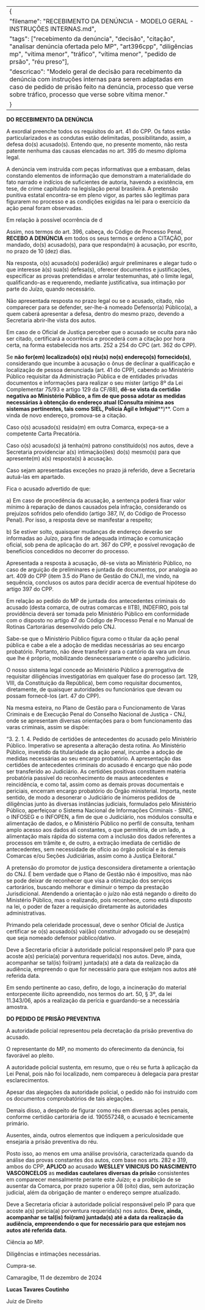 |                                                                                                                                                                                                                                          |
| ---------------------------------------------------------------------------------------------------------------------------------------------------------------------------------------------------------------------------------------- |
| {                                                                                                                                                                                                                                        |
| "filename": "RECEBIMENTO DA DENÚNCIA - MODELO GERAL - INSTRUÇÕES INTERNAS.md",                                                                                                                                                           |
| "tags": ["recebimento da denúncia", "decisão", "citação", "analisar denúncia ofertada pelo MP", "art396cpp", "diligências mp", "vítima menor", "tráfico", "vítima menor", "pedido de prsão", "réu preso"],                               |
| "descricao": "Modelo geral de decisão para recebimento da denúncia com instruções internas para serem adaptadas em caso de pedido de prisão feito na denúncia, processo que verse sobre tráfico, processo que verse sobre vítima menor." |
| }                                                                                                                                                                                                                                        |
**DO RECEBIMENTO DA DENÚNCIA**

A exordial preenche todos os requisitos do art. 41 do CPP. Os fatos estão particularizados e as condutas estão delimitadas, possibilitando, assim, a defesa do(s) acusado(s). Entendo que, no presente momento, não resta patente nenhuma das causas elencadas no art. 395 do mesmo diploma legal.

A denúncia vem instruída com peças informativas que a embasam, delas constando elementos de informação que demonstram a materialidade do fato narrado e indícios de suficientes de autoria, havendo a existência, em tese, de crime capitulado na legislação penal brasileira. A pretensão punitiva estatal encontra-se em pleno vigor, as partes são legítimas para figurarem no processo e as condições exigidas na lei para o exercício da ação penal foram observadas.

Em relação à possível ocorrência de d

Assim, nos termos do art. 396, cabeça, do Código de Processo Penal, **RECEBO A DENÚNCIA** em todos os seus termos e ordeno a CITAÇÃO, por mandado, do(s) acusado(s), para que responda(m) à acusação, por escrito, no prazo de 10 (dez) dias.

Na resposta, o(s) acusado(s) poderá(ão) arguir preliminares e alegar tudo o que interesse à(s) sua(s) defesa(s), oferecer documentos e justificações, especificar as provas pretendidas e arrolar testemunhas, até o limite legal, qualificando-as e requerendo, mediante justificativa, sua intimação por parte do Juízo, quando necessário.

Não apresentada resposta no prazo legal ou se o acusado, citado, não comparecer para se defender, ser-lhe-á nomeado Defensor(a) Público(a), a quem caberá apresentar a defesa, dentro do mesmo prazo, devendo a Secretaria abrir-lhe vista dos autos.

Em caso de o Oficial de Justiça perceber que o acusado se oculta para não ser citado, certificará a ocorrência e procederá com a citação por hora certa, na forma estabelecida nos arts. 252 a 254 do CPC (art. 362 do CPP).

Se **não for(em) localizado(s) o(s) réu(s) no(s) endereço(s) fornecido(s)**, considerando que incumbe à acusação o ônus de declinar a qualificação e localização de pessoa denunciada (art. 41 do CPP), cabendo ao Ministério Público requisitar da Administração Pública e de entidades privadas documentos e informações para realizar o seu mister (artigo 8º da Lei Complementar 75/93 e artigo 129 da CF/88), **dê-se vista da certidão negativa ao Ministério Público, a fim de que possa adotar as medidas necessárias à obtenção do endereço atual (Consulta mínima aos sistemas pertinentes, tais como SIEL, Polícia Ágil e** **Infojud****)**. Com a vinda de novo endereço, promova-se a citação.

Caso o(s) acusado(s) resida(m) em outra Comarca, expeça-se a competente Carta Precatória.

Caso o(s) acusado(s) já tenha(m) patrono constituído(s) nos autos, deve a Secretaria providenciar a(s) intimação(ões) do(s) mesmo(s) para que apresente(m) a(s) resposta(s) à acusação.

Caso sejam apresentadas exceções no prazo já referido, deve a Secretaria autuá-las em apartado.

Fica o acusado advertido de que:

a) Em caso de procedência da acusação, a sentença poderá fixar valor mínimo à reparação de danos causados pela infração, considerando os prejuízos sofridos pelo ofendido (artigo 387, IV, do Código de Processo Penal). Por isso, a resposta deve se manifestar a respeito;

b) Se estiver solto, quaisquer mudanças de endereço deverão ser informadas ao Juízo, para fins de adequada intimação e comunicação oficial, sob pena de aplicação do art. 367 do CPP, e possível revogação de benefícios concedidos no decorrer do processo.

Apresentada a resposta à acusação, dê-se vista ao Ministério Público, no caso de arguição de preliminares e juntada de documentos, por analogia ao art. 409 do CPP (item 3.5 do Plano de Gestão do CNJ), me vindo, na sequência, conclusos os autos para decidir acerca de eventual hipótese do artigo 397 do CPP.

Em relação ao pedido do MP de juntada dos antecedentes criminais do acusado (desta comarca, de outras comarcas e IITB), INDEFIRO, pois tal providência deverá ser tomada pelo Ministério Público em conformidade com o disposto no artigo 47 do Código de Processo Penal e no Manual de Rotinas Cartorárias desenvolvido pelo CNJ.

Sabe-se que o Ministério Público figura como o titular da ação penal pública e cabe a ele a adoção de medidas necessárias ao seu encargo probatório. Portanto, não deve transferir para o cartório da vara um ônus que lhe é próprio, mobilizando desnecessariamente o aparelho judiciário.

O nosso sistema legal concede ao Ministério Público a prerrogativa de requisitar diligências investigatórias em qualquer fase do processo (art. 129, VIII, da Constituição da República), bem como requisitar documentos, diretamente, de quaisquer autoridades ou funcionários que devam ou possam fornecê-los (art. 47 do CPP).

Na mesma esteira, no Plano de Gestão para o Funcionamento de Varas Criminais e de Execução Penal do Conselho Nacional de Justiça - CNJ, onde se apresentam diversas orientações para o bom funcionamento das varas criminais, assim se dispõe:

“3. 2. 1. 4. Pedido de certidões de antecedentes do acusado pelo Ministério Público. Imperativo se apresenta a alteração desta rotina. Ao Ministério Público, investido da titularidade da ação penal, incumbe a adoção de medidas necessárias ao seu encargo probatório. A apresentação das certidões de antecedentes criminais do acusado é encargo que não pode ser transferido ao Judiciário. As certidões positivas constituem matéria probatória passível do reconhecimento de maus antecedentes e reincidência, e como tal, assim como as demais provas documentais e periciais, encerram encargo probatório do Órgão ministerial. Importa, neste sentido, de modo a desonerar o Judiciário de inúmeros pedidos de diligências junto às diversas instâncias judiciais, formulados pelo Ministério Público, aperfeiçoar o Sistema Nacional de Informações Criminais - SINIC, o INFOSEG e o INFOPEN, a fim de que o Judiciário, nos módulos consulta e alimentação de dados, e o Ministério Público no perfil de consulta, tenham amplo acesso aos dados ali constantes, o que permitiria, de um lado, a alimentação mais rápida do sistema com a inclusão dos dados referentes a processos em trâmite e, de outro, a extração imediata de certidão de antecedentes, sem necessidade de ofício ao órgão policial e às demais Comarcas e/ou Seções Judiciárias, assim como à Justiça Eleitoral.”

A pretensão do promotor de justiça desconsidera diretamente a orientação do CNJ. É bem verdade que o Plano de Gestão não é impositivo, mas não se pode deixar de reconhecer que visa a otimização dos serviços cartorários, buscando melhorar e diminuir o tempo da prestação Jurisdicional. Atendendo a orientação o juízo não está negando o direito do Ministério Público, mas o realizando, pois reconhece, como está disposto na lei, o poder de fazer a requisição diretamente às autoridades administrativas.

Primando pela celeridade processual, deve o senhor Oficial de Justiça certificar se o(s) acusado(s) vai(ão) constituir advogado ou se deseja(m) que seja nomeado defensor público/dativo.

Deve a Secretaria oficiar à autoridade policial responsável pelo IP para que acoste a(s) perícia(a) porventura requerida(s) nos autos. Deve, ainda, acompanhar se tal(is) foi(ram) juntada(s) até a data da realização da audiência, empreendo o que for necessário para que estejam nos autos até referida data.

Em sendo pertinente ao caso, defiro, de logo, a incineração do material entorpecente ilícito apreendido, nos termos do art. 50, § 3º, da lei 11.343/06, após a realização da perícia e guardando-se a necessária amostra.

**DO PEDIDO DE PRISÃO PREVENTIVA**

A autoridade policial representou pela decretação da prisão preventiva do acusado.

O representante do MP, no momento do oferecimento da denúncia, foi favorável ao pleito.

A autoridade policial sustenta, em resumo, que o réu se furta à aplicação da Lei Penal, pois não foi localizado, nem compareceu à delegacia para prestar esclarecimentos.

Apesar das alegações da autoridade policial, o pedido não foi instruído com os documentos comprobatórios de tais alegações.

Demais disso, a despeito de figurar como réu em diversas ações penais, conforme certidão cartorária de id. 190557248, o acusado é tecnicamente primário.

Ausentes, ainda, outros elementos que indiquem a periculosidade que ensejaria a prisão preventiva do réu. 

Posto isso, ao menos em uma análise provisória, caracterizada quando da análise das provas constantes dos autos, com base nos arts. 282 e 319, ambos do CPP, **APLICO** ao acusado **WESLLEY VINICIUS DO NASCIMENTO VASCONCELOS** as **medidas cautelares diversas da prisão** consistentes em comparecer mensalmente perante este Juízo; e a proibição de se ausentar da Comarca, por prazo superior a 08 (oito) dias, sem autorização judicial, além da obrigação de manter o endereço sempre atualizado. 

Deve a Secretaria oficiar à autoridade policial responsável pelo IP para que acoste a(s) perícia(a) porventura requerida(s) nos autos. **Deve, ainda, acompanhar se tal(****is****) foi(****ram****) juntada(s) até a data da realização da audiência, empreendendo o que for necessário para que estejam nos autos até referida data.**

Ciência ao MP.

Diligências e intimações necessárias.

Cumpra-se.

Camaragibe, 11 de dezembro de 2024

**Lucas Tavares Coutinho**

Juiz de Direito